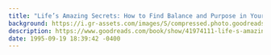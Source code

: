 ```yaml
---
title: "Life’s Amazing Secrets: How to Find Balance and Purpose in Your Life"
background: https://i.gr-assets.com/images/S/compressed.photo.goodreads.com/books/1537713567l/41974111._SY75_.jpg
description: https://www.goodreads.com/book/show/41974111-life-s-amazing-secrets
date: 1995-09-19 18:39:42 -0400
---
```

